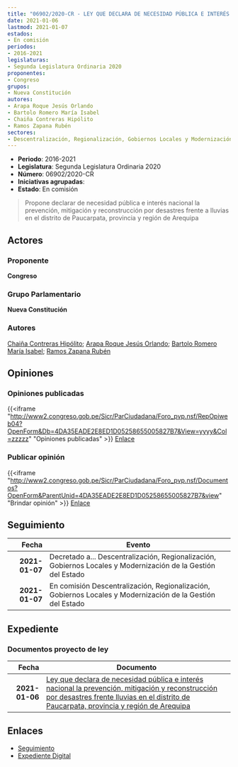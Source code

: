 ```yaml
---
title: "06902/2020-CR - LEY QUE DECLARA DE NECESIDAD PÚBLICA E INTERÉS NACIONAL LA PREVENCIÓN, MITIGACIÓN Y RECONSTRUCCIÓN POR DESASTRES FRENTE A LLUVIAS EN EL DISTRITO DE PAUCARPATA, PROVINCIA Y REGIÓN DE AREQUIPA"
date: 2021-01-06
lastmod: 2021-01-07
estados:
- En comisión
periodos:
- 2016-2021
legislaturas:
- Segunda Legislatura Ordinaria 2020
proponentes:
- Congreso
grupos:
- Nueva Constitución
autores:
- Arapa Roque Jesús Orlando
- Bartolo Romero María Isabel
- Chaiña Contreras Hipólito
- Ramos Zapana Rubén
sectores:
- Descentralización, Regionalización, Gobiernos Locales y Modernización de la Gestión del Estado
---
```

- **Periodo**: 2016-2021
- **Legislatura**: Segunda Legislatura Ordinaria 2020
- **Número**: 06902/2020-CR
- **Iniciativas agrupadas**: 
- **Estado**: En comisión

> Propone declarar de necesidad pública e interés nacional la prevención, mitigación y reconstrucción por desastres frente a lluvias en el distrito de Paucarpata, provincia y región de Arequipa


## Actores

### Proponente

**Congreso**

### Grupo Parlamentario

**Nueva Constitución**

### Autores

[Chaiña Contreras Hipólito](mailto:mailto:hchaina@congreso.gob.pe); [Arapa Roque Jesús Orlando](mailto:mailto:jarapa@congreso.gob.pe); [Bartolo Romero María Isabel](mailto:mailto:mbartolo@congreso.gob.pe); [Ramos Zapana Rubén](mailto:mailto:rramos@congreso.gob.pe)

## Opiniones

### Opiniones publicadas

{{<iframe "http://www2.congreso.gob.pe/Sicr/ParCiudadana/Foro_pvp.nsf/RepOpiweb04?OpenForm&Db=4DA35EADE2E8ED1D05258655005827B7&View=yyyy&Col=zzzzz" "Opiniones publicadas" >}}
[Enlace](http://www2.congreso.gob.pe/Sicr/ParCiudadana/Foro_pvp.nsf/RepOpiweb04?OpenForm&Db=4DA35EADE2E8ED1D05258655005827B7&View=yyyy&Col=zzzzz)

### Publicar opinión

{{<iframe "http://www2.congreso.gob.pe/Sicr/ParCiudadana/Foro_pvp.nsf/Documentos?OpenForm&ParentUnid=4DA35EADE2E8ED1D05258655005827B7&view" "Brindar opinión" >}}
[Enlace](http://www2.congreso.gob.pe/Sicr/ParCiudadana/Foro_pvp.nsf/Documentos?OpenForm&ParentUnid=4DA35EADE2E8ED1D05258655005827B7&view)


## Seguimiento

| Fecha | Evento |
|------:|--------|
| **2021-01-07** | Decretado a... Descentralización, Regionalización, Gobiernos Locales y Modernización de la Gestión del Estado |
| **2021-01-07** | En comisión Descentralización, Regionalización, Gobiernos Locales y Modernización de la Gestión del Estado |

## Expediente

### Documentos proyecto de ley

| Fecha | Documento |
|------:|-----------|
| **2021-01-06** | [Ley que declara de necesidad pública e interés nacional la prevención, mitigación y reconstrucción por desastres frente lluvias en el distrito de Paucarpata, provincia y región de Arequipa](http://www.leyes.congreso.gob.pe/Documentos/2016_2021/Proyectos_de_Ley_y_de_Resoluciones_Legislativas/PL06902-20210106.pdf) |

## Enlaces

- [Seguimiento](http://www2.congreso.gob.pe/Sicr/TraDocEstProc/CLProLey2016.nsf/f7fff46988ca05b1052578e100829cc7/f3ba406c448edb9e05258655005dab6d?OpenDocument)
- [Expediente Digital](http://www2.congreso.gob.pe/Sicr/TraDocEstProc/Expvirt_2011.nsf/visbusqptramdoc1621/06902?opendocument)

